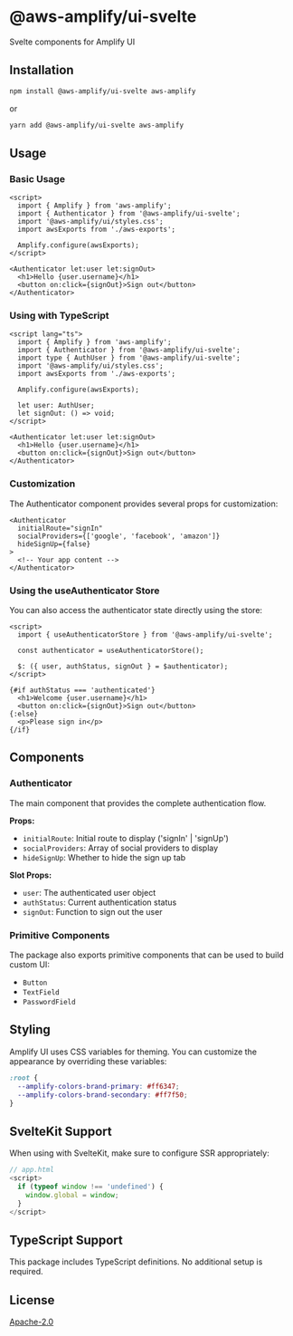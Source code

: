 # @aws-amplify/ui-svelte

Svelte components for Amplify UI

## Installation

```bash
npm install @aws-amplify/ui-svelte aws-amplify
```

or

```bash
yarn add @aws-amplify/ui-svelte aws-amplify
```

## Usage

### Basic Usage

```svelte
<script>
  import { Amplify } from 'aws-amplify';
  import { Authenticator } from '@aws-amplify/ui-svelte';
  import '@aws-amplify/ui/styles.css';
  import awsExports from './aws-exports';

  Amplify.configure(awsExports);
</script>

<Authenticator let:user let:signOut>
  <h1>Hello {user.username}</h1>
  <button on:click={signOut}>Sign out</button>
</Authenticator>
```

### Using with TypeScript

```svelte
<script lang="ts">
  import { Amplify } from 'aws-amplify';
  import { Authenticator } from '@aws-amplify/ui-svelte';
  import type { AuthUser } from '@aws-amplify/ui-svelte';
  import '@aws-amplify/ui/styles.css';
  import awsExports from './aws-exports';

  Amplify.configure(awsExports);

  let user: AuthUser;
  let signOut: () => void;
</script>

<Authenticator let:user let:signOut>
  <h1>Hello {user.username}</h1>
  <button on:click={signOut}>Sign out</button>
</Authenticator>
```

### Customization

The Authenticator component provides several props for customization:

```svelte
<Authenticator
  initialRoute="signIn"
  socialProviders={['google', 'facebook', 'amazon']}
  hideSignUp={false}
>
  <!-- Your app content -->
</Authenticator>
```

### Using the useAuthenticator Store

You can also access the authenticator state directly using the store:

```svelte
<script>
  import { useAuthenticatorStore } from '@aws-amplify/ui-svelte';

  const authenticator = useAuthenticatorStore();

  $: ({ user, authStatus, signOut } = $authenticator);
</script>

{#if authStatus === 'authenticated'}
  <h1>Welcome {user.username}</h1>
  <button on:click={signOut}>Sign out</button>
{:else}
  <p>Please sign in</p>
{/if}
```

## Components

### Authenticator

The main component that provides the complete authentication flow.

**Props:**

- `initialRoute`: Initial route to display ('signIn' | 'signUp')
- `socialProviders`: Array of social providers to display
- `hideSignUp`: Whether to hide the sign up tab

**Slot Props:**

- `user`: The authenticated user object
- `authStatus`: Current authentication status
- `signOut`: Function to sign out the user

### Primitive Components

The package also exports primitive components that can be used to build custom UI:

- `Button`
- `TextField`
- `PasswordField`

## Styling

Amplify UI uses CSS variables for theming. You can customize the appearance by overriding these variables:

```css
:root {
  --amplify-colors-brand-primary: #ff6347;
  --amplify-colors-brand-secondary: #ff7f50;
}
```

## SvelteKit Support

When using with SvelteKit, make sure to configure SSR appropriately:

```javascript
// app.html
<script>
  if (typeof window !== 'undefined') {
    window.global = window;
  }
</script>
```

## TypeScript Support

This package includes TypeScript definitions. No additional setup is required.

## License

[Apache-2.0](https://github.com/aws-amplify/amplify-ui/blob/main/LICENSE)

